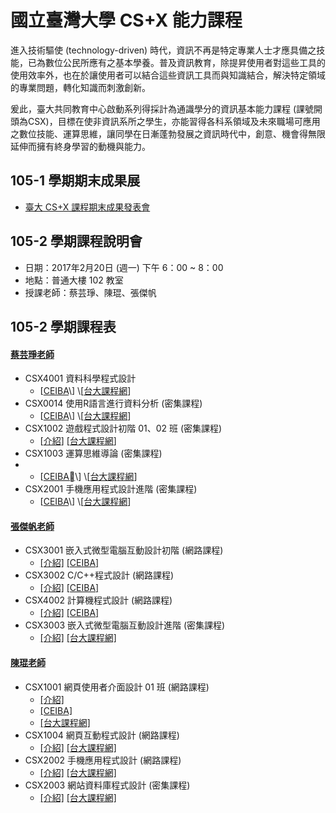 # 國立臺灣大學 CS+X 能力課程

進入技術驅使 \(technology-driven\) 時代，資訊不再是特定專業人士才應具備之技能，已為數位公民所應有之基本學養。普及資訊教育，除提昇使用者對這些工具的使用效率外，也在於讓使用者可以結合這些資訊工具而與知識結合，解決特定領域的專業問題，轉化知識而刺激創新。

爰此，臺大共同教育中心啟動系列得採計為通識學分的資訊基本能力課程 \(課號開頭為CSX\)，目標在使非資訊系所之學生，亦能習得各科系領域及未來職場可應用之數位技能、運算思維，讓同學在日漸蓬勃發展之資訊時代中，創意、機會得無限延伸而擁有終身學習的動機與能力。

## 105-1 學期期末成果展

* [臺大 CS+X 課程期末成果發表會](http://ntu-csx.csie.org/)

## 105-2 學期課程說明會

* 日期：2017年2月20日 \(週一\) 下午 6：00 ~ 8：00
* 地點：普通大樓 102 教室
* 授課老師：蔡芸琤、陳琨、張傑帆

## 105-2 學期課程表

#### [蔡芸琤老師](Pecu.md)

* CSX4001 資料科學程式設計
  * \[[CEIBA](https://ceiba.ntu.edu.tw/1052CSX4001_)\] \[[台大課程網](https://nol.ntu.edu.tw/nol/coursesearch/print_table.php?course_id=H03%2004010&class=&dpt_code=H020&ser_no=28187&semester=105-2&lang=CH)\]
* CSX0014 使用R語言進行資料分析 \(密集課程\)
  * \[[CEIBA](https://ceiba.ntu.edu.tw/1052CSX0014_)\] \[[台大課程網](https://nol.ntu.edu.tw/nol/coursesearch/print_table.php?course_id=H03%2001300&class=&dpt_code=H010&ser_no=86273&semester=105-2&lang=CH)\]
* CSX1002 遊戲程式設計初階 01、02 班 \(密集課程\)
  * \[[介紹](CSX1002.md)\] \[[台大課程網](https://nol.ntu.edu.tw/nol/coursesearch/print_table.php?course_id=H03%2001020&class=01&dpt_code=H020&ser_no=45127&semester=105-2&lang=CH)\]
* CSX1003 運算思維導論 \(密集課程\)
* * \[[CEIBA](https://ceiba.ntu.edu.tw/1052CSX1003_)\] \[[台大課程網](https://nol.ntu.edu.tw/nol/coursesearch/print_table.php?course_id=H03%2001030&class=&dpt_code=H020&ser_no=72094&semester=105-2&lang=CH)\]
* CSX2001 手機應用程式設計進階 \(密集課程\)
  * \[[CEIBA](https://ceiba.ntu.edu.tw/1052CSX2001_)\] \[[台大課程網](https://nol.ntu.edu.tw/nol/coursesearch/print_table.php?course_id=H03%2002010&class=&dpt_code=H020&ser_no=46562&semester=105-2&lang=CH)\]

#### [張傑帆老師](Jeff.md)

* CSX3001 嵌入式微型電腦互動設計初階 \(網路課程\)
  * [\[介紹\]](CSX3001.md) [\[CEIBA\]](https://nol.ntu.edu.tw/nol/coursesearch/print_table.php?course_id=H03%2003010&class=01&dpt_code=H020&ser_no=82573&semester=105-2&lang=CH) 
* CSX3002 C/C++程式設計 \(網路課程\)
  * [\[介紹\]](CSX3002.md) [\[CEIBA\]](https://nol.ntu.edu.tw/nol/coursesearch/print_table.php?course_id=H03%2003020&class=01&dpt_code=H020&ser_no=38926&semester=105-2&lang=CH)
* CSX4002 計算機程式設計 \(網路課程\)
  * [\[介紹\]](CSX4002.md) [\[CEIBA\]](https://nol.ntu.edu.tw/nol/coursesearch/print_table.php?course_id=H03%2004020&class=01&dpt_code=H020&ser_no=60502&semester=105-2&lang=CH)
* CSX3003 嵌入式微型電腦互動設計進階 \(密集課程\)
  * [\[介紹\]](CSX3003.md) [\[台大課程網\]](https://nol.ntu.edu.tw/nol/coursesearch/print_table.php?course_id=H03%2003030&class=01&dpt_code=H020&ser_no=57230&semester=105-2&lang=CH)

#### [陳琨老師](kChen.md)

* CSX1001 網頁使用者介面設計 01 班 \(網路課程\)
  * [\[介紹\]](CSX1001.md "介紹")
  * [\[CEIBA\]](https://ceiba.ntu.edu.tw/1052CSX1001_01 "CEIBA")
  * [\[台大課程網\]](https://nol.ntu.edu.tw/nol/coursesearch/print_table.php?course_id=H03%2001010&class=01&dpt_code=H020&ser_no=82451&semester=105-2&lang=CH)
* CSX1004 網頁互動程式設計 \(網路課程\)
  * [\[介紹\]](CSX1004.md) [\[台大課程網\]](https://nol.ntu.edu.tw/nol/coursesearch/print_table.php?course_id=H03%2001040&class=01&dpt_code=H020&ser_no=28044&semester=105-2&lang=CH)
* CSX2002 手機應用程式設計 \(網路課程\)
  * [\[介紹\]](CSX2002.md) [\[台大課程網\]](https://nol.ntu.edu.tw/nol/coursesearch/print_table.php?course_id=H03%2002020&class=01&dpt_code=H020&ser_no=77932&semester=105-2&lang=CH)
* CSX2003 網站資料庫程式設計 \(密集課程\)
  * [\[介紹\]](CSX2003.md) [\[台大課程網\]](https://nol.ntu.edu.tw/nol/coursesearch/print_table.php?course_id=H03%2002030&class=01&dpt_code=H020&ser_no=7447&semester=105-2&lang=CH)




